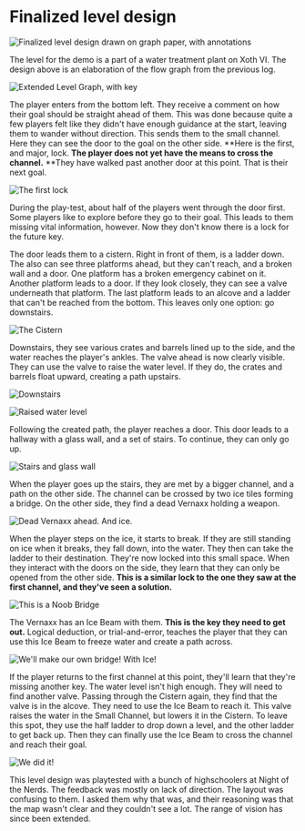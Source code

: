 # Finalized level design

![Finalized level design drawn on graph paper, with annotations](<.gitbook/assets/afbeelding (5).png>)

The level for the demo is a part of a water treatment plant on Xoth VI. The design above is an elaboration of the flow graph from the previous log.

![Extended Level Graph, with key](<.gitbook/assets/afbeelding (9).png>)

The player enters from the bottom left. They receive a comment on how their goal should be straight ahead of them. This was done because quite a few players felt like they didn't have enough guidance at the start, leaving them to wander without direction. This sends them to the small channel. Here they can see the door to the goal on the other side. **Here is the first, and major, lock. **The player does not yet have the means to cross the channel.** **They have walked past another door at this point. That is their next goal.

![The first lock](<.gitbook/assets/afbeelding (3).png>)

During the play-test, about half of the players went through the door first. Some players like to explore before they go to their goal. This leads to them missing vital information, however. Now they don't know there is a lock for the future key.

The door leads them to a cistern. Right in front of them, is a ladder down. The also can see three platforms ahead, but they can't reach, and a broken wall and a door. One platform has a broken emergency cabinet on it. Another platform leads to a door. If they look closely, they can see a valve underneath that platform. The last platform leads to an alcove and a ladder that can't be reached from the bottom. This leaves only one option: go downstairs.

![The Cistern](<.gitbook/assets/afbeelding (1).png>)

Downstairs, they see various crates and barrels lined up to the side, and the water reaches the player's ankles. The valve ahead is now clearly visible. They can use the valve to raise the water level. If they do, the crates and barrels float upward, creating a path upstairs.

![Downstairs](<.gitbook/assets/afbeelding (2).png>)

![Raised water level](<.gitbook/assets/afbeelding (4).png>)

Following the created path, the player reaches a door. This door leads to a hallway with a glass wall, and a set of stairs. To continue, they can only go up.

![Stairs and glass wall](<.gitbook/assets/afbeelding (10).png>)

When the player goes up the stairs, they are met by a bigger channel, and a path on the other side. The channel can be crossed by two ice tiles forming a bridge. On the other side, they find a dead Vernaxx holding a weapon.

![Dead Vernaxx ahead. And ice.](<.gitbook/assets/afbeelding (8).png>)

When the player steps on the ice, it starts to break. If they are still standing on ice when it breaks, they fall down, into the water. They then can take the ladder to their destination. They're now locked into this small space. When they interact with the doors on the side, they learn that they can only be opened from the other side. **This is a similar lock to the one they saw at the first channel, and they've seen a solution.**

![This is a Noob Bridge](.gitbook/assets/afbeelding.png)

The Vernaxx has an Ice Beam with them. **This is the key they need to get out.** Logical deduction, or trial-and-error, teaches the player that they can use this Ice Beam to freeze water and create a path across.

![We'll make our own bridge! With Ice!](<.gitbook/assets/afbeelding (6).png>)

If the player returns to the first channel at this point, they'll learn that they're missing another key. The water level isn't high enough. They will need to find another valve. Passing through the Cistern again, they find that the valve is in the alcove. They need to use the Ice Beam to reach it. This valve raises the water in the Small Channel, but lowers it in the Cistern. To leave this spot, they use the half ladder to drop down a level, and the other ladder to get back up. Then they can finally use the Ice Beam to cross the channel and reach their goal.

![We did it!](<.gitbook/assets/afbeelding (7).png>)

This level design was playtested with a bunch of highschoolers at Night of the Nerds. The feedback was mostly on lack of direction. The layout was confusing to them. I asked them why that was, and their reasoning was that the map wasn't clear and they couldn't see a lot. The range of vision has since been extended.
